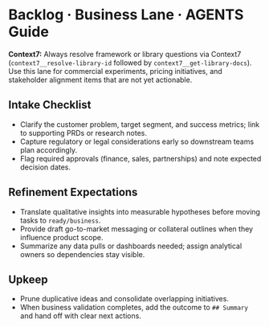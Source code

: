 # Backlog · Business Lane · AGENTS Guide

**Context7:** Always resolve framework or library questions via Context7 (`context7__resolve-library-id` followed by `context7__get-library-docs`).
Use this lane for commercial experiments, pricing initiatives, and stakeholder alignment items that are not yet actionable.

## Intake Checklist
- Clarify the customer problem, target segment, and success metrics; link to supporting PRDs or research notes.
- Capture regulatory or legal considerations early so downstream teams plan accordingly.
- Flag required approvals (finance, sales, partnerships) and note expected decision dates.

## Refinement Expectations
- Translate qualitative insights into measurable hypotheses before moving tasks to `ready/business`.
- Provide draft go-to-market messaging or collateral outlines when they influence product scope.
- Summarize any data pulls or dashboards needed; assign analytical owners so dependencies stay visible.

## Upkeep
- Prune duplicative ideas and consolidate overlapping initiatives.
- When business validation completes, add the outcome to `## Summary` and hand off with clear next actions.
